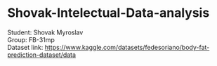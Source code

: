 # Shovak-Intelectual-Data-analysis
 Student: Shovak Myroslav  
 Group: FB-31mp  
 Dataset link:  https://www.kaggle.com/datasets/fedesoriano/body-fat-prediction-dataset/data
